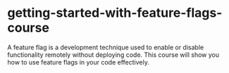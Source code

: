 # getting-started-with-feature-flags-course
A feature flag is a development technique used to enable or disable functionality remotely without deploying code. This course will show you how to use feature flags in your code effectively.
